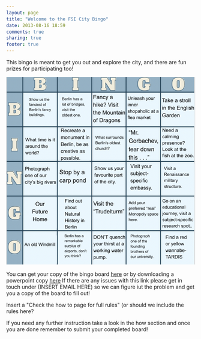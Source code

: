 ```yaml
---
layout: page
title: "Welcome to the FSI City Bingo"
date: 2013-08-16 18:59
comments: true
sharing: true
footer: true
---
```





This bingo is meant to get you out and explore the city, and there are fun prizes for participating too!

![Image of the full bingo board](img/full_board.png)

You can get your copy of the bingo board [here](https://docs.google.com/presentation/d/15JNROkP5hEKqj8FT10v7BiQ7l6xoQaJhc0Q55r6_bCM/edit?usp=sharing) or by downloading a powerpoint copy [here]()
If there are any issues with this link please get in touch under (INSERT EMAIL HERE) so we can figure iut the problem and get you a copy of the board to fill out!

Insert a "Check the how to page for full rules" (or should we include the rules here?

If you need any further instruction take a look in the how section and once you are done remember to submit your completed board!

